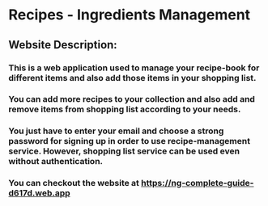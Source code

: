 # Recipes - Ingredients Management


## Website Description:
### This is a web application used to manage your recipe-book for different items and also add those items in your shopping list.
### You can add more recipes to your collection and also add and remove items from shopping list according to your needs.
### You just have to enter your email and choose a strong password for signing up in order to use recipe-management service. However, shopping list service can be used even without authentication.
### You can checkout the website at https://ng-complete-guide-d617d.web.app
